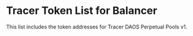 # Tracer Token List for Balancer
This list includes the token addresses for Tracer DAOS Perpetual Pools v1.